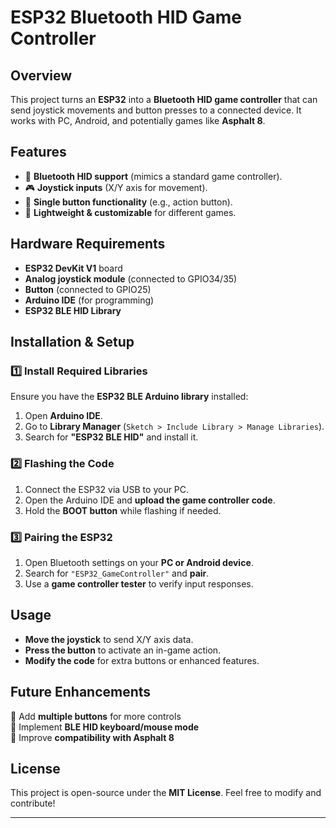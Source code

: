 # ESP32 Bluetooth HID Game Controller

## Overview
This project turns an **ESP32** into a **Bluetooth HID game controller** that can send joystick movements and button presses to a connected device. It works with PC, Android, and potentially games like **Asphalt 8**.

## Features
- 📡 **Bluetooth HID support** (mimics a standard game controller).
- 🎮 **Joystick inputs** (X/Y axis for movement).
- 🔘 **Single button functionality** (e.g., action button).
- 🚀 **Lightweight & customizable** for different games.

## Hardware Requirements
- **ESP32 DevKit V1** board
- **Analog joystick module** (connected to GPIO34/35)
- **Button** (connected to GPIO25)
- **Arduino IDE** (for programming)
- **ESP32 BLE HID Library**

## Installation & Setup
### 1️⃣ Install Required Libraries
Ensure you have the **ESP32 BLE Arduino library** installed:
1. Open **Arduino IDE**.
2. Go to **Library Manager** (`Sketch > Include Library > Manage Libraries`).
3. Search for **"ESP32 BLE HID"** and install it.

### 2️⃣ Flashing the Code
1. Connect the ESP32 via USB to your PC.
2. Open the Arduino IDE and **upload the game controller code**.
3. Hold the **BOOT button** while flashing if needed.

### 3️⃣ Pairing the ESP32
1. Open Bluetooth settings on your **PC or Android device**.
2. Search for `"ESP32_GameController"` and **pair**.
3. Use a **game controller tester** to verify input responses.

## Usage
- **Move the joystick** to send X/Y axis data.
- **Press the button** to activate an in-game action.
- **Modify the code** for extra buttons or enhanced features.

## Future Enhancements
🔹 Add **multiple buttons** for more controls  
🔹 Implement **BLE HID keyboard/mouse mode**  
🔹 Improve **compatibility with Asphalt 8**  

## License
This project is open-source under the **MIT License**. Feel free to modify and contribute!

---
